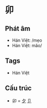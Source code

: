 # 卯

## Phát âm
* Hán Việt: /mẹo
* Hán Việt: mão/

## Tags
* Hán Việt

## Cấu trúc
* 卯 = [夕](夕.md) [卩](卩.md)

<script>window.HANZI_FIELD='卯';</script>